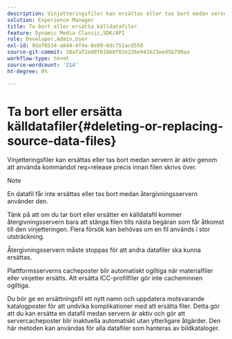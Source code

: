 ```yaml
---
description: Vinjetteringsfiler kan ersättas eller tas bort medan servern är aktiv genom att använda kommandot req=release precis innan filen skrivs över.
solution: Experience Manager
title: Ta bort eller ersätta källdatafiler
feature: Dynamic Media Classic,SDK/API
role: Developer,Admin,User
exl-id: 9daf8534-a844-4f4a-8e99-8dc751acd550
source-git-commit: 38afaf2ed0f01868f02e236e941b23eed5b790aa
workflow-type: tm+mt
source-wordcount: '214'
ht-degree: 0%

---
```


# Ta bort eller ersätta källdatafiler{#deleting-or-replacing-source-data-files}

Vinjetteringsfiler kan ersättas eller tas bort medan servern är aktiv genom att använda kommandot req=release precis innan filen skrivs över.

>[!NOTE]
>
>En datafil får inte ersättas eller tas bort medan återgivningsservern använder den.

Tänk på att om du tar bort eller ersätter en källdatafil kommer återgivningsservern bara att stänga filen tills nästa begäran som får åtkomst till den vinjetteringen. Flera försök kan behövas om en fil används i stor utsträckning.

Återgivningsservern måste stoppas för att andra datafiler ska kunna ersättas.

Plattformsserverns cacheposter blir automatiskt ogiltiga när materialfiler eller vinjetter ersätts. Att ersätta ICC-profilfiler gör inte cacheminnen ogiltiga.

Du bör ge en ersättningsfil ett nytt namn och uppdatera motsvarande katalogposter för att undvika komplikationer med att ersätta filer. Detta gör att du kan ersätta en datafil medan servern är aktiv och gör att servercacheposter blir inaktuella automatiskt utan ytterligare åtgärder. Den här metoden kan användas för alla datafiler som hanteras av bildkataloger.
